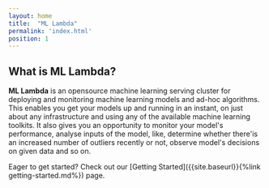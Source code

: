 ```yaml
---
layout: home
title:  "ML Lambda"
permalink: 'index.html'
position: 1
---
```


## What is ML Lambda? 

__ML Lambda__ is an opensource machine learning serving cluster for deploying and monitoring machine learning models and ad-hoc algorithms. This enables you get your models up and running in an instant, on just about any infrastructure and using any of the available machine learning toolkits. It also gives you an opportunity to monitor your model's performance, analyse inputs of the model, like, determine whether there'is an increased number of outliers recently or not, observe model's decisions on given data and so on. 

Eager to get started? Check out our [Getting Started]({{site.baseurl}}{%link getting-started.md%}) page.